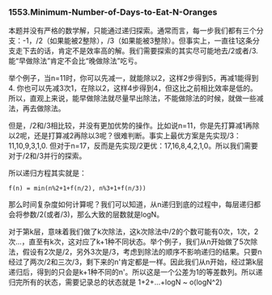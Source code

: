 ### 1553.Minimum-Number-of-Days-to-Eat-N-Oranges

本题并没有严格的数学解，只能通过递归探索。通常而言，每一步我们都有三个分支：-1，/2（如果能被2整除），/3（如果能被3整除）。但事实上，一直往1这条分支走下去的话，肯定不是效率高的解。我们需要探索的其实尽可能地去/2或者/3.能“早做除法”肯定不会比“晚做除法”吃亏。

举个例子，当n=11时，你可以先减一，就能除以2，这样2步得到5，再减1能得到4. 你也可以先减3次1，在除以2，这样4步得到4，但这比之前相比效率是低的。所以，直观上来说，能早做除法就尽量早出除法，不能做除法的时候，就做一些减法，再去做除法。

但是，/2和/3相比较，并没有更加优势的操作。比如说n=11，你是先打算减1再除以2呢，还是打算减2再除以3呢？很难判断。事实上最优方案是先实现/3：11,10,9,3,1,0. 但对于n=17，反而是先实现/2更优：17,16,8,4,2,1,0。所以我们需要对于/2和/3并行的探索。

所以递归方程其实就是：
```
f(n) = min(n%2+1+f(n/2), n%3+1+f(n/3))
```
那么时间复杂度如何计算呢？我们可以知道，从n递归到底的过程中，每层递归都会将参数/2(或者/3)，那么大致的层数就是logN。

对于第k层，意味着我们做了k次除法，这k次除法中/2的个数可能有0次，1次，2次...，直至有k次，这对应了k+1种不同状态。举个例子，我们从n开始做了5次除法，假设有2次是/2，另外3次是/3，考虑到除法的顺序不影响递归的结果。只要n经过了两次/2和三次/3，剩下来的n'肯定都是一样。因此我们从n开始，经过第k层递归后，得到的只会是k+1种不同的n'。所以这是一个公差为1的等差数列。所以递归完所有的状态，需要记录总的状态就是 1+2+...+logN ~ o(logN^2)
